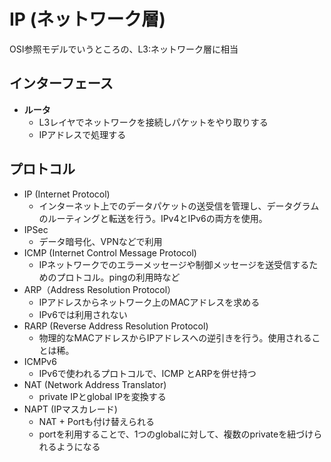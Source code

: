 # IP (ネットワーク層)

OSI参照モデルでいうところの、L3:ネットワーク層に相当

## インターフェース

- **ルータ**
  - L3レイヤでネットワークを接続しパケットをやり取りする
  - IPアドレスで処理する

## プロトコル

- IP (Internet Protocol)
  - インターネット上でのデータパケットの送受信を管理し、データグラムのルーティングと転送を行う。IPv4とIPv6の両方を使用。
- IPSec
  - データ暗号化、VPNなどで利用
- ICMP (Internet Control Message Protocol)
  - IPネットワークでのエラーメッセージや制御メッセージを送受信するためのプロトコル。pingの利用時など
- ARP（Address Resolution Protocol）
  - IPアドレスからネットワーク上のMACアドレスを求める
  - IPv6では利用されない
- RARP (Reverse Address Resolution Protocol)
  - 物理的なMACアドレスからIPアドレスへの逆引きを行う。使用されることは稀。
- ICMPv6
  - IPv6で使われるプロトコルで、ICMP とARPを併せ持つ
- NAT (Network Address Translator)
  - private IPとglobal IPを変換する
- NAPT (IPマスカレード)
  - NAT + Portも付け替えられる
  - portを利用することで、1つのglobalに対して、複数のprivateを紐づけられるようになる

